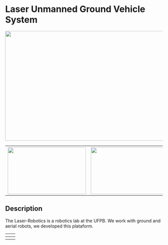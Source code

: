 <h1>Laser Unmanned Ground Vehicle System</h1>
<div align="center">
   <img src="images/gazebo-simulations.png"  height="352" width="555"/>

   <table>
      <tr>
         <th><img src="images/gazebo-simulations.png"  height="150" width="250"/></th>
         <th><img src="images/gazebo-simulations.png"  height="150" width="250"/></th>
      </tr>
   </table>
</div>

<h2>Description</h2>

<p>
The Laser-Robotics is a robotics lab at the UFPB. We work with ground and aerial robots, we developed this plataform.
</p>

<div align="center">
   <table>
      <tr>
         <th></th>
         <th></th>
      </tr>
      <tr>
         <th></th>
         <th></th>
      </tr>
   </table>
</div>
